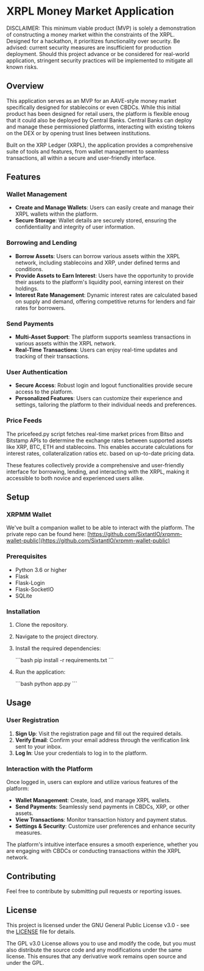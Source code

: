 # XRPL Money Market Application

DISCLAIMER: This minimum viable product (MVP) is solely a demonstration of constructing a money market within the constraints of the XRPL. Designed for a hackathon, it prioritizes functionality over security. Be advised: current security measures are insufficient for production deployment. Should this project advance or be considered for real-world application, stringent security practices will be implemented to mitigate all known risks.

## Overview

This application serves as an MVP for an AAVE-style money market specifically designed for stablecoins or even CBDCs. While this initial product has been designed for retail users, the platform is flexible enoug that it could also be deployed by Central Banks. Central Banks can deploy and manage these permissioned platforms, interacting with existing tokens on the DEX or by opening trust lines between institutions.

Built on the XRP Ledger (XRPL), the application provides a comprehensive suite of tools and features, from wallet management to seamless transactions, all within a secure and user-friendly interface.

## Features

### Wallet Management
- **Create and Manage Wallets**: Users can easily create and manage their XRPL wallets within the platform.
- **Secure Storage**: Wallet details are securely stored, ensuring the confidentiality and integrity of user information.

### Borrowing and Lending
- **Borrow Assets**: Users can borrow various assets within the XRPL network, including stablecoins and XRP, under defined terms and conditions.
- **Provide Assets to Earn Interest**: Users have the opportunity to provide their assets to the platform's liquidity pool, earning interest on their holdings.
- **Interest Rate Management**: Dynamic interest rates are calculated based on supply and demand, offering competitive returns for lenders and fair rates for borrowers.

### Send Payments
- **Multi-Asset Support**: The platform supports seamless transactions in various assets within the XRPL network.
- **Real-Time Transactions**: Users can enjoy real-time updates and tracking of their transactions.

### User Authentication
- **Secure Access**: Robust login and logout functionalities provide secure access to the platform.
- **Personalized Features**: Users can customize their experience and settings, tailoring the platform to their individual needs and preferences.


### Price Feeds
The pricefeed.py script fetches real-time market prices from Bitso and Bitstamp APIs to determine the exchange rates between supported assets like XRP, BTC, ETH and stablecoins. This enables accurate calculations for interest rates, collateralization ratios etc. based on up-to-date pricing data.

These features collectively provide a comprehensive and user-friendly interface for borrowing, lending, and interacting with the XRPL, making it accessible to both novice and experienced users alike.


## Setup

### XRPMM Wallet

We've built a companion wallet to be able to interact with the platform. The private repo can be found here: [https://github.com/SixtantIO/xrpmm-wallet-public](https://github.com/SixtantIO/xrpmm-wallet-public)

### Prerequisites
- Python 3.6 or higher
- Flask
- Flask-Login
- Flask-SocketIO
- SQLite

### Installation

1. Clone the repository.
2. Navigate to the project directory.
3. Install the required dependencies:

   \`\`\`bash
   pip install -r requirements.txt
   \`\`\`

4. Run the application:

   \`\`\`bash
   python app.py
   \`\`\`

## Usage

### User Registration

1. **Sign Up**: Visit the registration page and fill out the required details.
2. **Verify Email**: Confirm your email address through the verification link sent to your inbox.
3. **Log In**: Use your credentials to log in to the platform.

### Interaction with the Platform

Once logged in, users can explore and utilize various features of the platform:

- **Wallet Management**: Create, load, and manage XRPL wallets.
- **Send Payments**: Seamlessly send payments in CBDCs, XRP, or other assets.
- **View Transactions**: Monitor transaction history and payment status.
- **Settings & Security**: Customize user preferences and enhance security measures.

The platform's intuitive interface ensures a smooth experience, whether you are engaging with CBDCs or conducting transactions within the XRPL network.

## Contributing

Feel free to contribute by submitting pull requests or reporting issues.

## License

This project is licensed under the GNU General Public License v3.0 - see the [LICENSE](LICENSE) file for details.

The GPL v3.0 License allows you to use and modify the code, but you must also distribute the source code and any modifications under the same license. This ensures that any derivative work remains open source and under the GPL.
